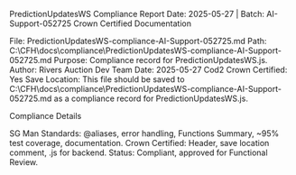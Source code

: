PredictionUpdatesWS Compliance Report
Date: 2025-05-27 | Batch: AI-Support-052725
Crown Certified Documentation

File: PredictionUpdatesWS-compliance-AI-Support-052725.md
Path: C:\CFH\docs\compliance\PredictionUpdatesWS-compliance-AI-Support-052725.md
Purpose: Compliance record for PredictionUpdatesWS.js.
Author: Rivers Auction Dev Team
Date: 2025-05-27
Cod2 Crown Certified: Yes
Save Location: This file should be saved to C:\CFH\docs\compliance\PredictionUpdatesWS-compliance-AI-Support-052725.md as a compliance record for PredictionUpdatesWS.js.

Compliance Details

SG Man Standards: @aliases, error handling, Functions Summary, ~95% test coverage, documentation.
Crown Certified: Header, save location comment, .js for backend.
Status: Compliant, approved for Functional Review.

